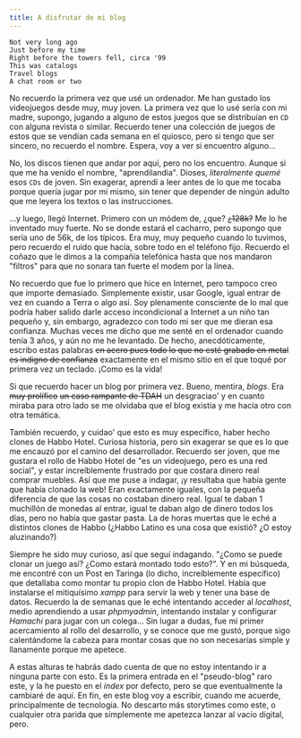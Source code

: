 ```yaml
---
title: A disfrutar de mi blog
---
```

```
Not very long ago
Just before my time
Right before the towers fell, circa '99  
This was catalogs  
Travel blogs  
A chat room or two
```

No recuerdo la primera vez que usé un ordenador. Me han gustado los videojuegos desde muy, muy joven. La primera vez que lo usé sería con mi madre, supongo, jugando a alguno de estos juegos que se distribuían en `CD` con alguna revista o similar. Recuerdo tener una colección de juegos de estos que se vendían cada semana en el quiosco, pero si tengo que ser sincero, no recuerdo el nombre. Espera, voy a ver si encuentro alguno...

No, los discos tienen que andar por aquí, pero no los encuentro. Aunque si que me ha venido el nombre, "aprendilandia". Dioses, _literalmente quemé_ esos `CDs` de joven. Sin exagerar, aprendí a leer antes de lo que me tocaba porque quería jugar por mi mismo, sin tener que depender de ningún adulto que me leyera los textos o las instrucciones.

...y luego, llegó Internet. Primero con un módem de, ¿que? ~~¿128k?~~ Me lo he inventado muy fuerte. No se donde estará el cacharro, pero supongo que sería uno de 56k, de los típicos. Era muy, muy pequeño cuando lo tuvimos, pero recuerdo el ruido que hacía, sobre todo en el teléfono fijo. Recuerdo el coñazo que le dimos a la compañía telefónica hasta que nos mandaron "filtros" para que no sonara tan fuerte el modem por la línea.

No recuerdo que fue lo primero que hice en Internet, pero tampoco creo que importe demasiado. Simplemente existir, usar Google, igual entrar de vez en cuando a Terra o algo así. Soy plenamente consciente de lo mal que podría haber salido darle acceso incondicional a Internet a un niño tan pequeño y, sin embargo, agradezco con todo mi ser que me dieran esa confianza. Muchas veces me dicho que me senté en el ordenador cuando tenía 3 años, y aún no me he levantado. De hecho, anecdóticamente, escribo estas palabras ~~en acero pues todo lo que no esté grabado en metal es indigno de confianza~~ exactamente en el mismo sitio en el que toqué por primera vez un teclado. ¡Como es la vida!

Si que recuerdo hacer un blog por primera vez. Bueno, mentira, _blogs_. Era ~~muy prolífico~~ ~~un caso rampante de TDAH~~ un desgraciao' y en cuanto miraba para otro lado se me olvidaba que el blog existía y me hacía otro con otra temática. 

También recuerdo, y cuidao' que esto es muy específico, haber hecho clones de Habbo Hotel. Curiosa historia, pero sin exagerar se que es lo que me encauzó por el camino del desarrollador. Recuerdo ser joven, que me gustara el rollo de Habbo Hotel de "es un videojuego, pero es una red social", y estar increíblemente frustrado por que costara dinero real comprar muebles. Así que me puse a indagar, ¡y resultaba que había gente que había clonado la web! Eran exactamente iguales, con la pequeña diferencia de que las cosas no costaban dinero real. Igual te daban 1 muchillón de monedas al entrar, igual te daban algo de dinero todos los días, pero no había que gastar pasta. La de horas muertas que le eché a distintos clones de Habbo (¿Habbo Latino es una cosa que existió? ¿O estoy aluzinando?)

Siempre he sido muy curioso, así que seguí indagando. "¿Como se puede clonar un juego así? ¿Como estará montado todo esto?". Y en mi búsqueda, me encontré con un Post en Taringa (lo dicho, increíblemente específico) que detallaba como montar tu propio clon de Habbo Hotel. Había que instalarse el mitiquísimo _xampp_ para servir la web y tener una base de datos. Recuerdo la de semanas que le eché intentando acceder al _localhost_, medio aprendiendo a usar _phpmyadmin_, intentando instalar y configurar _Hamachi_ para jugar con un colega... Sin lugar a dudas, fue mi primer acercamiento al rollo del desarrollo, y se conoce que me gustó, porque sigo calentándome la cabeza para montar cosas que no son necesarias simple y llanamente porque me apetece.

A estas alturas te habrás dado cuenta de que no estoy intentando ir a ninguna parte con esto. Es la primera entrada en el "pseudo-blog" raro este, y la he puesto en el _index_ por defecto, pero se que eventualmente la cambiaré de aquí. En fin, en este blog voy a escribir, cuando me acuerde, principalmente de tecnología. No descarto más storytimes como este, o cualquier otra parida que simplemente me apetezca lanzar al vacío digital, pero.

<script src="https://utteranc.es/client.js"
        repo="rmortes/rmortes.github.io"
        issue-term="url"
        label="utterance 💬"
        theme="preferred-color-scheme"
        crossorigin="anonymous"
        async>
</script>